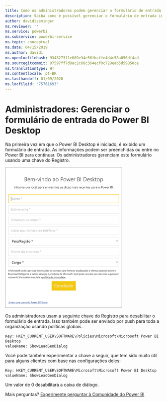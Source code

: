 ```yaml
---
title: Como os administradores podem gerenciar o formulário de entrada do Power BI Desktop
description: Saiba como é possível gerenciar o formulário de entrada inicial ao abrir o Power BI Desktop.
author: davidiseminger
ms.reviewer: ''
ms.service: powerbi
ms.subservice: powerbi-service
ms.topic: conceptual
ms.date: 04/15/2019
ms.author: davidi
ms.openlocfilehash: 934827311e089e34e56fbcffe4d4c58a056df4ad
ms.sourcegitcommit: 97597ff7d9ac2c08c364ecf0c729eab5d59850ce
ms.translationtype: HT
ms.contentlocale: pt-BR
ms.lasthandoff: 01/09/2020
ms.locfileid: "75761693"
---
```

# <a name="administrators-manage-the-power-bi-desktop-sign-in-form"></a>Administradores: Gerenciar o formulário de entrada do Power BI Desktop
Na primeira vez em que o Power BI Desktop é iniciado, é exibido um formulário de entrada. As informações podem ser preenchidas ou entre no Power BI para continuar. Os administradores gerenciam este formulário usando uma chave do Registro. 

![Formulário de entrada inicial para o Power BI Desktop](media/desktop-admin-sign-in-form/sign-in-form.png)

Os administradores usam a seguinte chave do Registro para desabilitar o formulário de entrada. Isso também pode ser enviado por push para toda a organização usando políticas globais.

```
Key: HKEY_CURRENT_USER\SOFTWARE\Policies\Microsoft\Microsoft Power BI Desktop
valueName: ShowLeadGenDialog
```
Você pode também experimentar a chave a seguir, que tem sido muito útil para alguns clientes com base nas configurações deles:

```
Key: HKEY_CURRENT_USER\SOFTWARE\Microsoft\Microsoft Power BI Desktop
valueName: ShowLeadGenDialog
```

Um valor de 0 desabilitará a caixa de diálogo.




Mais perguntas? [Experimente perguntar à Comunidade do Power BI](https://community.powerbi.com/)

